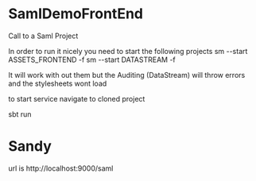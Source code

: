 # SamlDemoFrontEnd
Call to a Saml Project

In order to run it nicely you need to start the following projects
sm --start ASSETS_FRONTEND -f
sm --start DATASTREAM -f

It will work with out them but the Auditing (DataStream) will throw errors and the stylesheets wont load


to start service navigate to cloned project

sbt run

# Sandy

url is
http://localhost:9000/saml